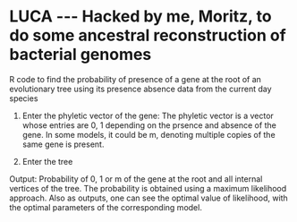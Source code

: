 LUCA --- Hacked by me, Moritz, to do some ancestral reconstruction of bacterial genomes
=======================================================================================

R code to find the probability of presence of a gene at the root of an evolutionary tree using its presence absence data from the current day species

1. Enter the phyletic vector of the gene: The phyletic vector is a vector whose entries are 0, 1 depending on the prsence and absence of the gene. In some models, it could be m, denoting multiple copies of the same gene is present.

2. Enter the tree

Output: Probability of 0, 1 or m of the gene at the root and all internal vertices of the tree. The probability is obtained using a maximum likelihood approach. Also as outputs, one can see the optimal value of likelihood, with the optimal parameters of the corresponding model.


